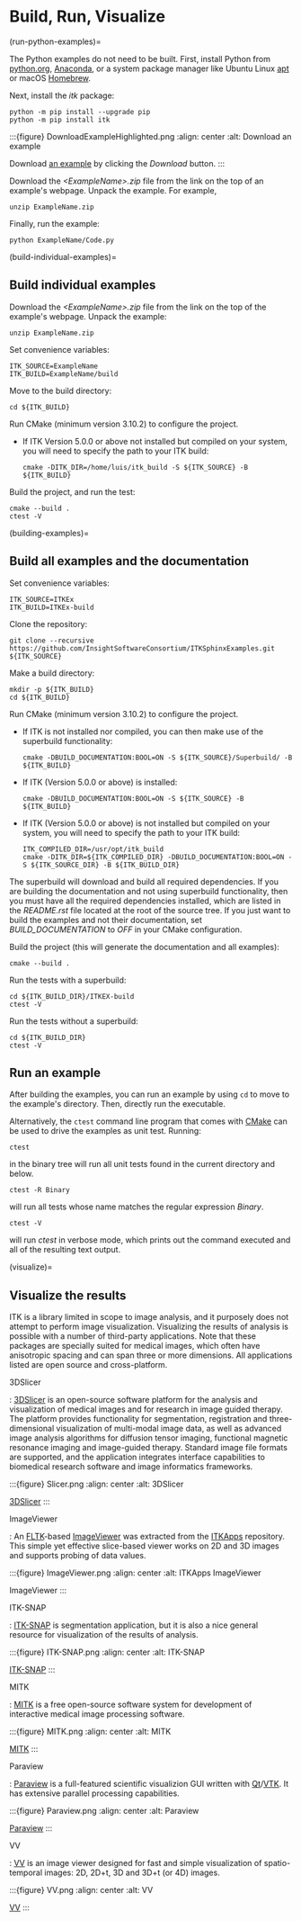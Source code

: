 # Build, Run, Visualize

(run-python-examples)=

The Python examples do not need to be built. First, install Python from
[python.org](https://www.python.org/), [Anaconda](https://www.anaconda.com/distribution), or a system package manager like
Ubuntu Linux [apt](https://help.ubuntu.com/lts/serverguide/apt.html)
or macOS [Homebrew](https://brew.sh/).

Next, install the *itk* package:

```
python -m pip install --upgrade pip
python -m pip install itk
```

:::{figure} DownloadExampleHighlighted.png
:align: center
:alt: Download an example

Download [an example](https://itk.org/ITKExamples/src/Filtering/BinaryMathematicalMorphology/DilateABinaryImage/Documentation.html)
by clicking the *Download* button.
:::

Download the *\<ExampleName>.zip* file from the link on the top
of an example's webpage.  Unpack the example. For example,

```
unzip ExampleName.zip
```

Finally, run the example:

```
python ExampleName/Code.py
```

(build-individual-examples)=

## Build individual examples

Download the *\<ExampleName>.zip* file from the link on the top
of the example's webpage.  Unpack the example:

```
unzip ExampleName.zip
```

Set convenience variables:

```
ITK_SOURCE=ExampleName
ITK_BUILD=ExampleName/build
```

Move to the build directory:

```
cd ${ITK_BUILD}
```

Run CMake (minimum version 3.10.2) to configure the project.

- If ITK Version 5.0.0 or above not installed but compiled on your
  system, you will need to specify the path to your ITK build:

  ```
  cmake -DITK_DIR=/home/luis/itk_build -S ${ITK_SOURCE} -B ${ITK_BUILD}
  ```

Build the project, and run the test:

```
cmake --build .
ctest -V
```

(building-examples)=

## Build all examples and the documentation

Set convenience variables:

```
ITK_SOURCE=ITKEx
ITK_BUILD=ITKEx-build
```

Clone the repository:

```
git clone --recursive https://github.com/InsightSoftwareConsortium/ITKSphinxExamples.git ${ITK_SOURCE}
```

Make a build directory:

```
mkdir -p ${ITK_BUILD}
cd ${ITK_BUILD}
```

Run CMake (minimum version 3.10.2) to configure the project.

- If ITK is not installed nor compiled, you can then make use of the superbuild functionality:

  ```
  cmake -DBUILD_DOCUMENTATION:BOOL=ON -S ${ITK_SOURCE}/Superbuild/ -B ${ITK_BUILD}
  ```

- If ITK (Version 5.0.0 or above) is installed:

  ```
  cmake -DBUILD_DOCUMENTATION:BOOL=ON -S ${ITK_SOURCE} -B ${ITK_BUILD}
  ```

- If ITK (Version 5.0.0 or above) is not installed but compiled on your
  system, you will need to specify the path to your ITK build:

  ```
  ITK_COMPILED_DIR=/usr/opt/itk_build
  cmake -DITK_DIR=${ITK_COMPILED_DIR} -DBUILD_DOCUMENTATION:BOOL=ON -S ${ITK_SOURCE_DIR} -B ${ITK_BUILD_DIR}
  ```

The superbuild will download and build all required dependencies.  If you are
building the documentation and not using superbuild functionality, then you must
have all the required dependencies installed, which are listed in the
*README.rst* file located at the root of the source tree.  If you just want to
build the examples and not their documentation, set *BUILD_DOCUMENTATION* to
*OFF* in your CMake configuration.

Build the project (this will generate the documentation and all examples):

```
cmake --build .
```

Run the tests with a superbuild:

```
cd ${ITK_BUILD_DIR}/ITKEX-build
ctest -V
```

Run the tests without a superbuild:

```
cd ${ITK_BUILD_DIR}
ctest -V
```

## Run an example

After building the examples, you can run an example by using `cd` to move to
the example's directory.  Then, directly run the executable.

Alternatively, the `ctest` command line program that comes with [CMake] can be
used to drive the examples as unit test.  Running:

```
ctest
```

in the binary tree will run all unit tests found in the current directory and
below.

```
ctest -R Binary
```

will run all tests whose name matches the regular expression *Binary*.

```
ctest -V
```

will run *ctest* in verbose mode, which prints out the command executed and all
of the resulting text output.

(visualize)=

## Visualize the results

ITK is a library limited in scope to image analysis, and it purposely does not
attempt to perform image visualization.  Visualizing the results of analysis is
possible with a number of third-party applications.  Note that these packages
are specially suited for medical images, which often have anisotropic spacing
and can span three or more dimensions.  All applications listed are open source
and cross-platform.

3DSlicer

: [3DSlicer] is an open-source software platform for the analysis and
  visualization of medical images and for research in image guided therapy.
  The platform provides functionality for segmentation, registration and
  three-dimensional visualization of multi-modal image data, as well as advanced
  image analysis algorithms for diffusion tensor imaging, functional magnetic
  resonance imaging and image-guided therapy. Standard image file formats are
  supported, and the application integrates interface capabilities to biomedical
  research software and image informatics frameworks.

:::{figure} Slicer.png
:align: center
:alt: 3DSlicer

[3DSlicer]
:::

ImageViewer

: An [FLTK]-based [ImageViewer] was extracted from the [ITKApps] repository.  This
  simple yet effective slice-based viewer works on 2D and 3D images and supports
  probing of data values.

:::{figure} ImageViewer.png
:align: center
:alt: ITKApps ImageViewer

ImageViewer
:::

ITK-SNAP

: [ITK-SNAP] is segmentation application, but it is also a nice general
  resource for visualization of the results of analysis.

:::{figure} ITK-SNAP.png
:align: center
:alt: ITK-SNAP

[ITK-SNAP]
:::

MITK

: [MITK] is a free open-source software system for development of interactive
  medical image processing software.

:::{figure} MITK.png
:align: center
:alt: MITK

[MITK]
:::

Paraview

: [Paraview] is a full-featured scientific visualizion GUI written with [Qt]/[VTK].
  It has extensive parallel processing capabilities.

:::{figure} Paraview.png
:align: center
:alt: Paraview

[Paraview]
:::

VV

: [VV] is an image viewer designed for fast and simple visualization of
  spatio-temporal images: 2D, 2D+t, 3D and 3D+t (or 4D) images.

:::{figure} VV.png
:align: center
:alt: VV

[VV]
:::

[3dslicer]: https://www.slicer.org/
[cmake]: https://cmake.org/
[fltk]: https://www.fltk.org/index.php
[imageviewer]: https://github.com/KitwareMedical/ImageViewer
[itk-snap]: http://www.itksnap.org/pmwiki/pmwiki.php
[itkapps]: https://github.com/InsightSoftwareConsortium/ITKApps
[mitk]: https://www.mitk.org/wiki/MITK
[paraview]: https://www.paraview.org/
[qt]: https://www.qt.io/developers/
[vtk]: https://vtk.org/
[vv]: https://www.creatis.insa-lyon.fr/rio/vv
